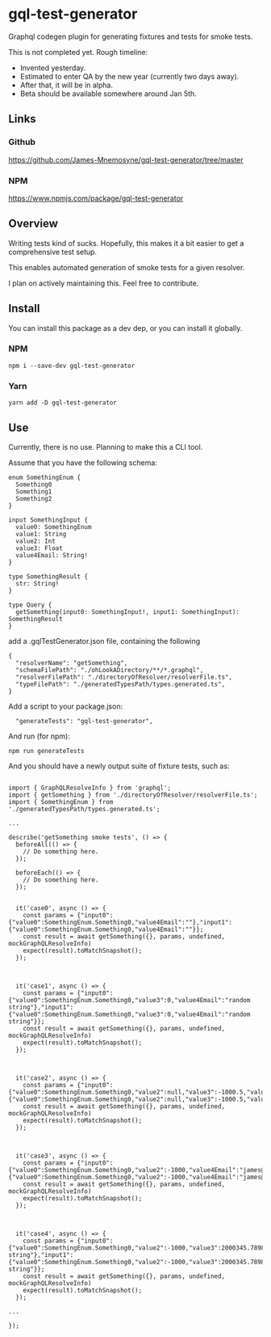 # gql-test-generator

Graphql codegen plugin for generating fixtures and tests for smoke tests.

This is not completed yet. Rough timeline:

- Invented yesterday.
- Estimated to enter QA by the new year (currently two days away).
- After that, it will be in alpha.
- Beta should be available somewhere around Jan 5th.

## Links

### Github

https://github.com/James-Mnemosyne/gql-test-generator/tree/master

### NPM

https://www.npmjs.com/package/gql-test-generator

## Overview

Writing tests kind of sucks. Hopefully, this makes it a bit easier to get a comprehensive test setup.

This enables automated generation of smoke tests for a given resolver.

I plan on actively maintaining this. Feel free to contribute.

## Install

You can install this package as a dev dep, or you can install it globally.

### NPM

`npm i --save-dev gql-test-generator`

### Yarn

`yarn add -D gql-test-generator`

## Use

Currently, there is no use. Planning to make this a CLI tool.

Assume that you have the following schema:

```
enum SomethingEnum {
  Something0
  Something1
  Something2
}

input SomethingInput {
  value0: SomethingEnum
  value1: String
  value2: Int
  value3: Float
  value4Email: String!
}

type SomethingResult {
  str: String!
}

type Query {
  getSomething(input0: SomethingInput!, input1: SomethingInput): SomethingResult
}
```

add a .gqlTestGenerator.json file, containing the following

```
{
  "resolverName": "getSomething",
  "schemaFilePath": "./ohLookADirectory/**/*.graphql",
  "resolverFilePath": "./directoryOfResolver/resolverFile.ts",
  "typeFilePath": "./generatedTypesPath/types.generated.ts",
}
```

Add a script to your package.json:

```
  "generateTests": "gql-test-generator",
```

And run (for npm):

```
npm run generateTests
```

And you should have a newly output suite of fixture tests, such as:

```

import { GraphQLResolveInfo } from 'graphql';
import { getSomething } from './directoryOfResolver/resolverFile.ts';
import { SomethingEnum } from './generatedTypesPath/types.generated.ts';

...

describe('getSomething smoke tests', () => {
  beforeAll(() => {
    // Do something here.
  });

  beforeEach(() => {
    // Do something here.
  });


  it('case0', async () => {
    const params = {"input0":{"value0":SomethingEnum.Something0,"value4Email":""},"input1":{"value0":SomethingEnum.Something0,"value4Email":""}};
    const result = await getSomething({}, params, undefined, mockGraphQLResolveInfo)
    expect(result).toMatchSnapshot();
  });



  it('case1', async () => {
    const params = {"input0":{"value0":SomethingEnum.Something0,"value3":0,"value4Email":"random string"},"input1":{"value0":SomethingEnum.Something0,"value3":0,"value4Email":"random string"}};
    const result = await getSomething({}, params, undefined, mockGraphQLResolveInfo)
    expect(result).toMatchSnapshot();
  });



  it('case2', async () => {
    const params = {"input0":{"value0":SomethingEnum.Something0,"value2":null,"value3":-1000.5,"value4Email":""},"input1":{"value0":SomethingEnum.Something0,"value2":null,"value3":-1000.5,"value4Email":""}};
    const result = await getSomething({}, params, undefined, mockGraphQLResolveInfo)
    expect(result).toMatchSnapshot();
  });



  it('case3', async () => {
    const params = {"input0":{"value0":SomethingEnum.Something0,"value2":-1000,"value4Email":"james@bob.edu"},"input1":{"value0":SomethingEnum.Something0,"value2":-1000,"value4Email":"james@bob.edu"}};
    const result = await getSomething({}, params, undefined, mockGraphQLResolveInfo)
    expect(result).toMatchSnapshot();
  });



  it('case4', async () => {
    const params = {"input0":{"value0":SomethingEnum.Something0,"value2":-1000,"value3":2000345.7898,"value4Email":"random string"},"input1":{"value0":SomethingEnum.Something0,"value2":-1000,"value3":2000345.7898,"value4Email":"random string"}};
    const result = await getSomething({}, params, undefined, mockGraphQLResolveInfo)
    expect(result).toMatchSnapshot();
  });

...

});

```

